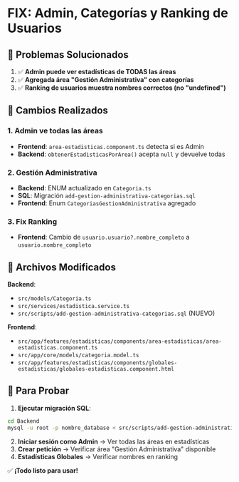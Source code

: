 # FIX: Admin, Categorías y Ranking de Usuarios

## 📌 Problemas Solucionados

1. ✅ **Admin puede ver estadísticas de TODAS las áreas**
2. ✅ **Agregada área "Gestión Administrativa" con categorías**
3. ✅ **Ranking de usuarios muestra nombres correctos (no "undefined")**

## 🔧 Cambios Realizados

### 1. Admin ve todas las áreas
- **Frontend**: `area-estadisticas.component.ts` detecta si es Admin
- **Backend**: `obtenerEstadisticasPorArea()` acepta `null` y devuelve todas

### 2. Gestión Administrativa
- **Backend**: ENUM actualizado en `Categoria.ts`
- **SQL**: Migración `add-gestion-administrativa-categorias.sql`
- **Frontend**: Enum `CategoriasGestionAdministrativa` agregado

### 3. Fix Ranking
- **Frontend**: Cambio de `usuario.usuario?.nombre_completo` a `usuario.nombre_completo`

## 📂 Archivos Modificados

**Backend**:
- `src/models/Categoria.ts`
- `src/services/estadistica.service.ts`
- `src/scripts/add-gestion-administrativa-categorias.sql` (NUEVO)

**Frontend**:
- `src/app/features/estadisticas/components/area-estadisticas/area-estadisticas.component.ts`
- `src/app/core/models/categoria.model.ts`
- `src/app/features/estadisticas/components/globales-estadisticas/globales-estadisticas.component.html`

## 🧪 Para Probar

1. **Ejecutar migración SQL**:
```bash
cd Backend
mysql -u root -p nombre_database < src/scripts/add-gestion-administrativa-categorias.sql
```

2. **Iniciar sesión como Admin** → Ver todas las áreas en estadísticas
3. **Crear petición** → Verificar área "Gestión Administrativa" disponible
4. **Estadísticas Globales** → Verificar nombres en ranking

✅ **¡Todo listo para usar!**
